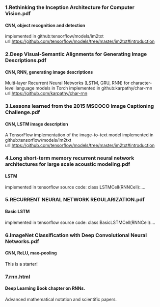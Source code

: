 ### 1.Rethinking the Inception Architecture for Computer Vision.pdf
#### CNN, object recognition and detection
implemented in github:tensorflow/models/im2txt url:https://github.com/tensorflow/models/tree/master/im2txt#introduction

### 2.Deep Visual-Semantic Alignments for Generating Image Descriptions.pdf
#### CNN, RNN, generating image descriptions
Multi-layer Recurrent Neural Networks (LSTM, GRU, RNN) for character-level language models in Torch 
implemented in github:karpathy/char-rnn url:https://github.com/karpathy/char-rnn

### 3.Lessons learned from the 2015 MSCOCO Image Captioning Challenge.pdf
#### CNN, LSTM  image description
A TensorFlow implementation of the image-to-text model
implemented in github:tensorflow/models/im2txt url:https://github.com/tensorflow/models/tree/master/im2txt#introduction

### 4.Long short-term memory recurrent neural network architectures for large scale acoustic modeling.pdf
#### LSTM
implemented in tensorflow source code: class LSTMCell(RNNCell):....

### 5.RECURRENT NEURAL NETWORK REGULARIZATION.pdf
#### Basic LSTM
implemented in tensorflow source code: class BasicLSTMCell(RNNCell):...

### 6.ImageNet Classification with Deep Convolutional Neural Networks.pdf
#### CNN, ReLU, max-pooling
This is a starter!

### 7.rnn.html
#### Deep Learning Book chapter on RNNs.
Advanced mathematical notation and scientific papers.
